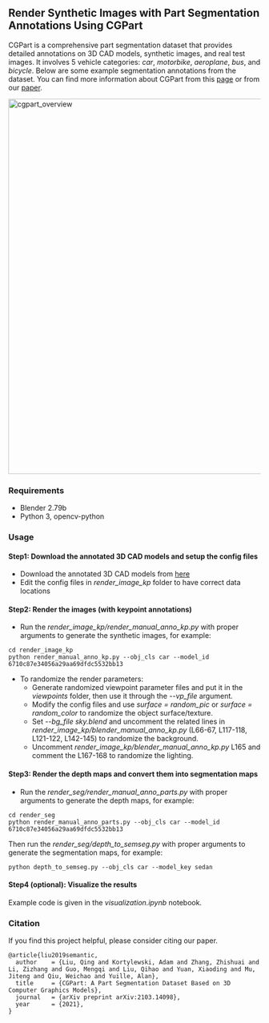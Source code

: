 ## Render Synthetic Images with Part Segmentation Annotations Using CGPart
CGPart is a comprehensive part segmentation dataset that provides detailed annotations on 3D CAD models, synthetic images, and real test images. It involves 5 vehicle categories: *car*, *motorbike*, *aeroplane*, *bus*, and *bicycle*. Below are some example segmentation annotations from the dataset. You can find more information about CGPart from this [page](https://qliu24.github.io/cgpart/) or from our [paper](https://arxiv.org/abs/2103.14098).  
  
<img src="[https://qliu24.github.io/udapart/images/cgpart_overview.jpg](https://github.com/qliu24/udapart/blob/gh-pages/images/cgpart_overview.jpg)" alt="cgpart_overview" width="750"/>

### Requirements

* Blender 2.79b
* Python 3, opencv-python 
  
### Usage

#### Step1: Download the annotated 3D CAD models and setup the config files
* Download the annotated 3D CAD models from [here](https://cs.jhu.edu/~qliu24/CGPart/cgpart_3d.zip)
* Edit the config files in *render_image_kp* folder to have correct data locations

#### Step2: Render the images (with keypoint annotations)
* Run the *render_image_kp/render_manual_anno_kp.py* with proper arguments to generate the synthetic images, for example:
```
cd render_image_kp
python render_manual_anno_kp.py --obj_cls car --model_id 6710c87e34056a29aa69dfdc5532bb13
```
* To randomize the render parameters:
  * Generate randomized viewpoint parameter files and put it in the *viewpoints* folder, then use it through the *--vp_file* argument.
  * Modify the config files and use *surface = random_pic* or *surface = random_color* to randomize the object surface/texture.
  * Set *--bg_file sky.blend* and uncomment the related lines in *render_image_kp/blender_manual_anno_kp.py* (L66-67, L117-118, L121-122, L142-145) to randomize the background.
  * Uncomment *render_image_kp/blender_manual_anno_kp.py* L165 and comment the L167-168 to randomize the lighting.

#### Step3: Render the depth maps and convert them into segmentation maps
* Run the *render_seg/render_manual_anno_parts.py* with proper arguments to generate the depth maps, for example:
```
cd render_seg
python render_manual_anno_parts.py --obj_cls car --model_id 6710c87e34056a29aa69dfdc5532bb13
```

Then run the *render_seg/depth_to_semseg.py* with proper arguments to generate the segmentation maps, for example:
```
python depth_to_semseg.py --obj_cls car --model_key sedan
```

#### Step4 (optional): Visualize the results
Example code is given in the *visualization.ipynb* notebook.

### Citation
If you find this project helpful, please consider citing our paper.
```
@article{liu2019semantic,
  author    = {Liu, Qing and Kortylewski, Adam and Zhang, Zhishuai and Li, Zizhang and Guo, Mengqi and Liu, Qihao and Yuan, Xiaoding and Mu, Jiteng and Qiu, Weichao and Yuille, Alan},
  title     = {CGPart: A Part Segmentation Dataset Based on 3D Computer Graphics Models},
  journal   = {arXiv preprint arXiv:2103.14098},
  year      = {2021},
}
```

